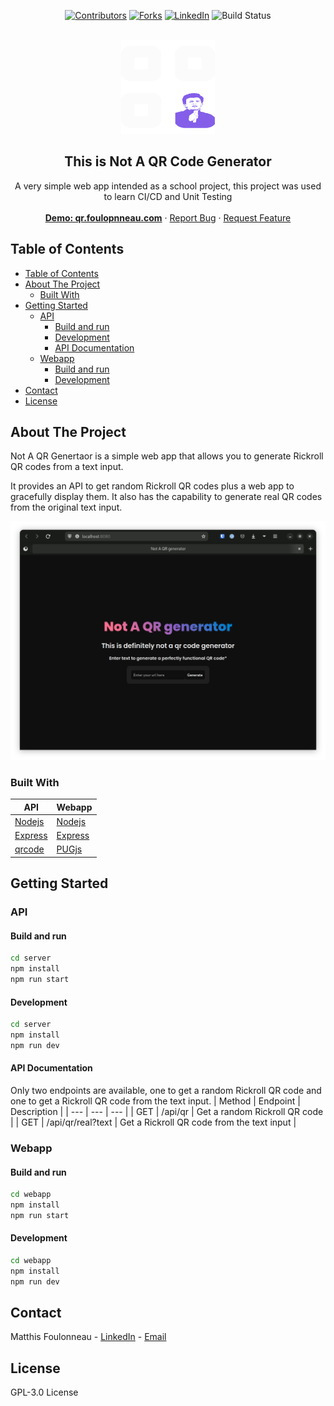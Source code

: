 <a name="readme-top"></a>
<!-- Center Shields -->
<div align="center">

[![Contributors](https://img.shields.io/github/contributors/Matthis-F/not-a-qr-generator?style=for-the-badge)](https://github.com/Matthis-F/not-a-qr-generator/graphs/contributors)
[![Forks](https://img.shields.io/github/forks/Matthis-F/not-a-qr-generator?style=for-the-badge)](https://github.com/Matthis-F/not-a-qr-generator/network/members)
[![LinkedIn](https://img.shields.io/badge/LinkedIn-Matthis%20Foulonneau-blue?style=for-the-badge)](https://www.linkedin.com/in/foulonneau/)
![Build Status](https://img.shields.io/github/actions/workflow/status/Matthis-F/not-a-qr-generator/docker-image.yml?style=for-the-badge&branch=main)
</div>

<br />
<div align="center">
  <a href="https://qr.foulonneau.com/">
    <img src="ressources/logo.svg" alt="Logo" width="150" height="150"   >
  </a>

  <h2 align="center" ><b>This is Not A QR Code Generator</b></h2>

  <p align="center">
    A very simple web app intended as a school project, this project was used to learn CI/CD and Unit Testing
    <br />
    <br />
    <a href="https://qr.foulonneau.com/"><b>Demo: qr.foulopnneau.com</b></a>
    ·
    <a href="https://github.com/Matthis-F/not-a-qr-generator/issues">Report Bug</a>
    ·
    <a href="https://github.com/Matthis-F/not-a-qr-generator/">Request Feature</a>
  </p>
</div>

## Table of Contents

- [Table of Contents](#table-of-contents)
- [About The Project](#about-the-project)
  - [Built With](#built-with)
- [Getting Started](#getting-started)
  - [API](#api)
    - [Build and run](#build-and-run)
    - [Development](#development)
    - [API Documentation](#api-documentation)
  - [Webapp](#webapp)
    - [Build and run](#build-and-run-1)
    - [Development](#development-1)
- [Contact](#contact)
- [License](#license)



## About The Project
Not A QR Genertaor is a simple web app that allows you to generate Rickroll QR codes from a text input.

It provides an API to get random Rickroll QR codes plus a web app to gracefully display them.
It also has the capability to generate real QR codes from the original text input.

![Webapp Screen Shot](ressources/Screenshot.png)

### Built With
| API | Webapp |
| --- | --- |
| [Nodejs](https://nodejs.org/en/) | [Nodejs](https://nodejs.org/en/) |
| [Express](https://expressjs.com/) | [Express](https://expressjs.com/) |
| [qrcode](https://www.npmjs.com/package/qrcode)| [PUGjs](https://pugjs.org/api/getting-started.html) |

## Getting Started
### API
#### Build and run
```sh
cd server
npm install
npm run start
```
#### Development
```sh
cd server
npm install
npm run dev
```
#### API Documentation
Only two endpoints are available, one to get a random Rickroll QR code and one to get a Rickroll QR code from the text input.
| Method | Endpoint | Description |
| --- | --- | --- |
| GET | /api/qr | Get a random Rickroll QR code |
| GET | /api/qr/real?text | Get a Rickroll QR code from the text input |

### Webapp
#### Build and run
```sh
cd webapp
npm install
npm run start
```
#### Development
```sh
cd webapp
npm install
npm run dev
```

## Contact
Matthis Foulonneau - [LinkedIn](https://www.linkedin.com/in/foulonneau/) - [Email](mailto:matthis@foulonneau.com)

## License
GPL-3.0 License



